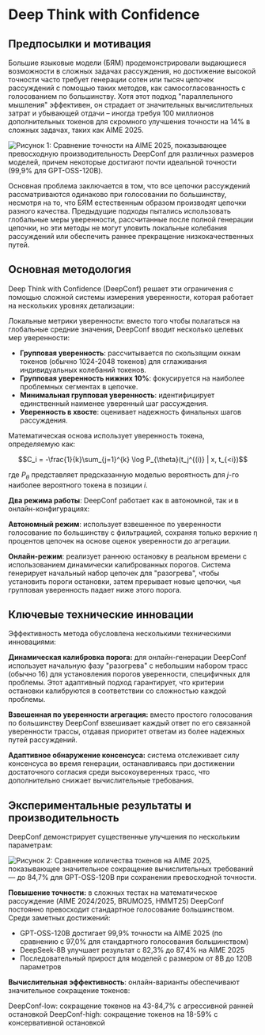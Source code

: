 # Deep Think with Confidence

## Предпосылки и мотивация

Большие языковые модели (БЯМ) продемонстрировали выдающиеся возможности в сложных задачах рассуждения, но достижение высокой точности часто требует генерации сотен или тысяч цепочек рассуждений с помощью таких методов, как самосогласованность с голосованием по большинству. Хотя этот подход "параллельного мышления" эффективен, он страдает от значительных вычислительных затрат и убывающей отдачи – иногда требуя 100 миллионов дополнительных токенов для скромного улучшения точности на 14% в сложных задачах, таких как AIME 2025.

![Рисунок 1: Сравнение точности на AIME 2025, показывающее превосходную производительность DeepConf для различных размеров моделей, причем некоторые достигают почти идеальной точности (99,9% для GPT-OSS-120B).](https://raw.githubusercontent.com/Verbasik/Weekly-arXiv-ML-AI-Research-Review/refs/heads/develop/2025/week-37/assets/Image-01.png)

Основная проблема заключается в том, что все цепочки рассуждений рассматриваются одинаково при голосовании по большинству, несмотря на то, что БЯМ естественным образом производят цепочки разного качества. Предыдущие подходы пытались использовать глобальные меры уверенности, рассчитанные после полной генерации цепочки, но эти методы не могут уловить локальные колебания рассуждений или обеспечить раннее прекращение низкокачественных путей.

## Основная методология

Deep Think with Confidence (DeepConf) решает эти ограничения с помощью сложной системы измерения уверенности, которая работает на нескольких уровнях детализации:

Локальные метрики уверенности: вместо того чтобы полагаться на глобальные средние значения, DeepConf вводит несколько целевых мер уверенности:

- **Групповая уверенность**: рассчитывается по скользящим окнам токенов (обычно 1024-2048 токенов) для сглаживания индивидуальных колебаний токенов.
- **Групповая уверенность нижних 10%**: фокусируется на наиболее проблемных сегментах в цепочке.
- **Минимальная групповая уверенность**: идентифицирует единственный наименее уверенный шаг рассуждения.
- **Уверенность в хвосте**: оценивает надежность финальных шагов рассуждения.

Математическая основа использует уверенность токена, определяемую как:

$$C_i = -\frac{1}{k}\sum_{j=1}^{k} \log P_{\theta}(t_j^{(i)} | x, t_{<i})$$

где $P_{\theta}$ представляет предсказанную моделью вероятность для $j$-го наиболее вероятного токена в позиции $i$.

**Два режима работы**: DeepConf работает как в автономной, так и в онлайн-конфигурациях:

**Автономный режим**: использует взвешенное по уверенности голосование по большинству с фильтрацией, сохраняя только верхние η процентов цепочек на основе оценок уверенности до агрегации.

**Онлайн-режим**: реализует раннюю остановку в реальном времени с использованием динамически калиброванных порогов. Система генерирует начальный набор цепочек для "разогрева", чтобы установить пороги остановки, затем прерывает новые цепочки, чья групповая уверенность падает ниже этого порога.

## Ключевые технические инновации

Эффективность метода обусловлена несколькими техническими инновациями:

**Динамическая калибровка порога:** для онлайн-генерации DeepConf использует начальную фазу "разогрева" с небольшим набором трасс (обычно 16) для установления порогов уверенности, специфичных для проблемы. Этот адаптивный подход гарантирует, что критерии остановки калибруются в соответствии со сложностью каждой проблемы.

**Взвешенная по уверенности агрегация:** вместо простого голосования по большинству DeepConf взвешивает каждый ответ по его связанной уверенности трассы, отдавая приоритет ответам из более надежных путей рассуждений.

**Адаптивное обнаружение консенсуса:** система отслеживает силу консенсуса во время генерации, останавливаясь при достижении достаточного согласия среди высокоуверенных трасс, что дополнительно снижает вычислительные требования.

## Экспериментальные результаты и производительность

DeepConf демонстрирует существенные улучшения по нескольким параметрам:

![Рисунок 2: Сравнение количества токенов на AIME 2025, показывающее значительное сокращение вычислительных требований — до 84,7% для GPT-OSS-120B при сохранении превосходной точности.](https://raw.githubusercontent.com/Verbasik/Weekly-arXiv-ML-AI-Research-Review/refs/heads/develop/2025/week-37/assets/Image-01.png)

**Повышение точности:** в сложных тестах на математическое рассуждение (AIME 2024/2025, BRUMO25, HMMT25) DeepConf постоянно превосходит стандартное голосование большинством. Среди заметных достижений:

- GPT-OSS-120B достигает 99,9% точности на AIME 2025 (по сравнению с 97,0% для стандартного голосования большинством)
- DeepSeek-8B улучшает результат с 82,3% до 87,4% на AIME 2025
- Последовательный прирост для моделей с размером от 8B до 120B параметров

**Вычислительная эффективность**: онлайн-варианты обеспечивают значительное сокращение токенов:

DeepConf-low: сокращение токенов на 43-84,7% с агрессивной ранней остановкой
DeepConf-high: сокращение токенов на 18-59% с консервативной остановкой


